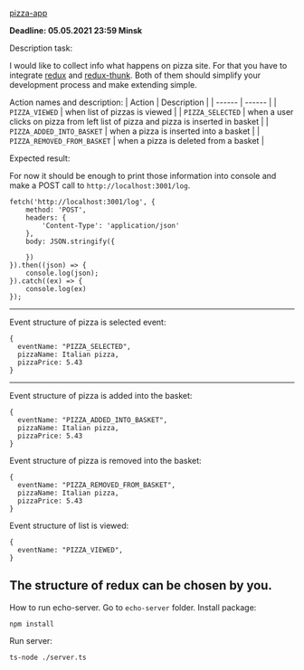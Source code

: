 [pizza-app](https://github.com/vladislavkovaliov/pizza-app)

**Deadline: 05.05.2021 23:59 Minsk**

Description task:

I would like to collect info what happens on pizza site. For that you have to integrate [redux](https://react-redux.js.org/introduction/getting-started) and [redux-thunk](https://github.com/reduxjs/redux-thunk). Both of them should simplify your development process and make extending simple.

Action names and description:
| Action | Description |
| ------ |  ------ |
| `PIZZA_VIEWED` | when list of pizzas is viewed |
| `PIZZA_SELECTED` | when a user clicks on pizza from left list of pizza and pizza is inserted in basket |
| `PIZZA_ADDED_INTO_BASKET` | when a pizza is inserted into a basket |
| `PIZZA_REMOVED_FROM_BASKET` | when a pizza is deleted from a basket |
 
Expected result: 

For now it should be enough to print those information into console and make a POST call to `http://localhost:3001/log`.
```
fetch('http://localhost:3001/log', {
    method: 'POST',
    headers: {
        'Content-Type': 'application/json'
    },
    body: JSON.stringify({

    })
}).then((json) => {
    console.log(json);
}).catch((ex) => {
    console.log(ex)
});
```

---
Event structure of pizza is selected event:
```
{
  eventName: "PIZZA_SELECTED",
  pizzaName: Italian pizza,
  pizzaPrice: 5.43
}
```
---
Event structure of pizza is added into the basket:
```
{
  eventName: "PIZZA_ADDED_INTO_BASKET",
  pizzaName: Italian pizza,
  pizzaPrice: 5.43
}
```
Event structure of pizza is removed into the basket:
```
{
  eventName: "PIZZA_REMOVED_FROM_BASKET",
  pizzaName: Italian pizza,
  pizzaPrice: 5.43
}
```
Event structure of list is viewed:
```
{
  eventName: "PIZZA_VIEWED",
}
```
The structure of redux can be chosen by you.
---
How to run echo-server. Go to `echo-server` folder. Install package:
```
npm install
```
Run server:
```
ts-node ./server.ts
```
